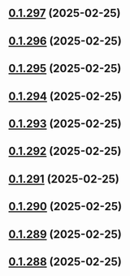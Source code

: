 ## [0.1.297](https://github.com/binary-braids/terraform-oracle/compare/v0.1.296...v0.1.297) (2025-02-25)



## [0.1.296](https://github.com/binary-braids/terraform-oracle/compare/v0.1.295...v0.1.296) (2025-02-25)



## [0.1.295](https://github.com/binary-braids/terraform-oracle/compare/v0.1.294...v0.1.295) (2025-02-25)



## [0.1.294](https://github.com/binary-braids/terraform-oracle/compare/v0.1.293...v0.1.294) (2025-02-25)



## [0.1.293](https://github.com/binary-braids/terraform-oracle/compare/v0.1.292...v0.1.293) (2025-02-25)



## [0.1.292](https://github.com/binary-braids/terraform-oracle/compare/v0.1.291...v0.1.292) (2025-02-25)



## [0.1.291](https://github.com/binary-braids/terraform-oracle/compare/v0.1.290...v0.1.291) (2025-02-25)



## [0.1.290](https://github.com/binary-braids/terraform-oracle/compare/v0.1.289...v0.1.290) (2025-02-25)



## [0.1.289](https://github.com/binary-braids/terraform-oracle/compare/v0.1.288...v0.1.289) (2025-02-25)



## [0.1.288](https://github.com/binary-braids/terraform-oracle/compare/v0.1.287...v0.1.288) (2025-02-25)




